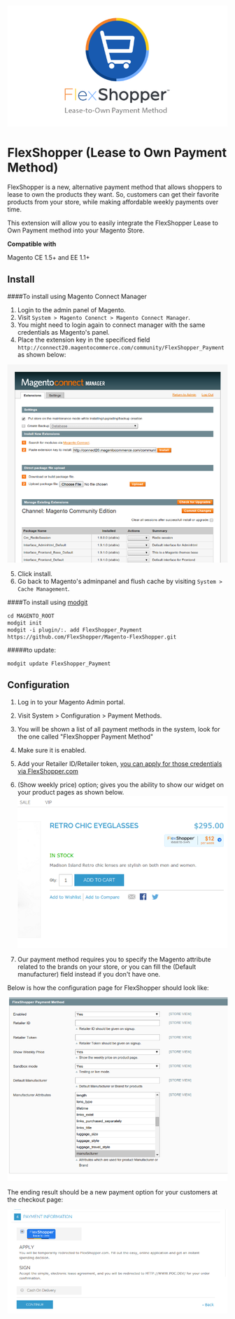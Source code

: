 [![](assets/flexshopper.png)](https://merchants.flexshopper.com)

# FlexShopper (Lease to Own Payment Method)
FlexShopper is a new, alternative payment method that allows shoppers to lease to own the products they want. So, customers can get their favorite products from your store, while making affordable weekly payments over time.

This extension will allow you to easily integrate the FlexShopper Lease to Own Payment method into your Magento Store.

**Compatible with**

Magento CE 1.5+ and EE 1.1+

Install
-------
####To install using Magento Connect Manager
1. Login to the admin panel of Magento.
2. Visit `System > Magento Conenct > Magento Connect Manager`.
3. You might need to login again to connect manager with the same credentials as Magento's panel.
4. Place the extension key in the specificed field `http://connect20.magentocommerce.com/community/FlexShopper_Payment` as shown below:

[![](assets/magento_connect.png)](https://merchants.flexshopper.com)

5. Click install.
6. Go back to Magento's adminpanel and flush cache by visiting `System > Cache Management`.

####To install using [modgit](https://github.com/jreinke/modgit)

```
cd MAGENTO_ROOT
modgit init
modgit -i plugin/:. add FlexShopper_Payment https://github.com/FlexShopper/Magento-FlexShopper.git
```
#####to update:
```
modgit update FlexShopper_Payment
```

Configuration
---------

1. Log in to your Magento Admin portal.
2. Visit System > Configuration > Payment Methods.
3. You will be shown a list of all payment methods in the system, look for the one called "FlexShopper Payment Method"
4. Make sure it is enabled.
5. Add your Retailer ID/Retailer token, [you can apply for those credentials via FlexShopper.com](https://merchants.flexshopper.com/)
6. (Show weekly price) option; gives you the ability to show our widget on your product pages as shown below. 
[![](assets/widget.png)](https://merchants.flexshopper.com)

7. Our payment method requires you to specify the Magento attribute related to the brands on your store, or you can fill the (Default manufacturer) field instead if you don't have one.

Below is how the configuration page for FlexShopper should look like:

[![](assets/payment_method.png)](https://merchants.flexshopper.com)

The ending result should be a new payment option for your customers at the checkout page:

[![](assets/payment_checkout.png)](https://merchants.flexshopper.com)